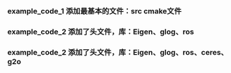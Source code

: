 ### example_code_1 添加最基本的文件：src cmake文件

### example_code_2 添加了头文件，库：Eigen、glog、ros

### example_code_2 添加了头文件，库：Eigen、glog、ros、ceres、g2o